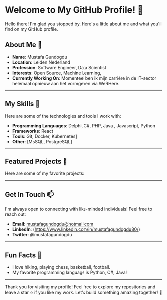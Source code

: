 # Welcome to My GitHub Profile! 👋

Hello there! I'm glad you stopped by. Here's a little about me and what you'll find on my GitHub profile.

## About Me 🌟

- **Name**: Mustafa Gundogdu
- **Location**: Leiden Nederland
- **Profession**: Software Engineer, Data Scientist
- **Interests**: Open Source, Machine Learning, 
- **Currently Working On**: Momenteel ben ik mijn carrière in de IT-sector helemaal opnieuw aan het vormgeven via WeRHere.

---

## My Skills 🚀

Here are some of the technologies and tools I work with:

- **Programming Languages**: Delphi, C#, PHP, Java , Javascript, Python
- **Frameworks**: React
- **Tools**: Git, Docker, Kubernetes]
- **Other**: [MsSQL, PostgreSQL]

---

## Featured Projects 🌟

Here are some of my favorite projects:



---

## Get In Touch 📫

I'm always open to connecting with like-minded individuals! Feel free to reach out:

- **Email**: mustafagundogdu@hotmail.com  
- **LinkedIn**: (https://www.linkedin.com/in/mustafagundogdu80/)
- **Twitter**: @mustafagundogdu

---

## Fun Facts 🎉

- I love hiking, playing chess, basketball, football.
- My favorite programming language is Python, C#, Java!

---

Thank you for visiting my profile! Feel free to explore my repositories and leave a star ⭐ if you like my work. Let's build something amazing together! 🚀
